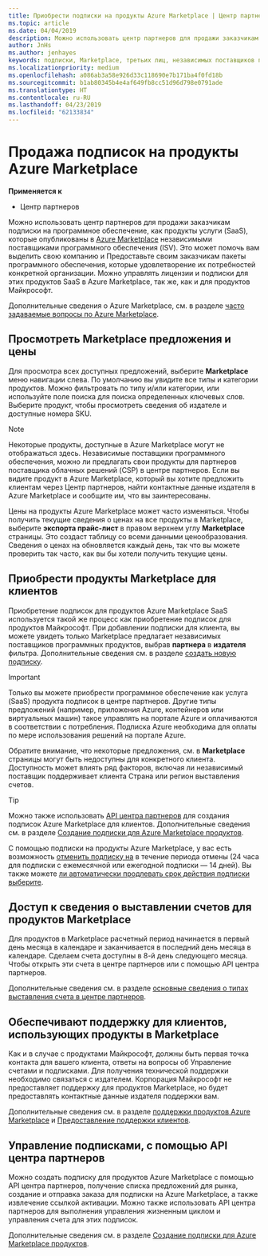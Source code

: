 ```yaml
---
title: Приобрести подписки на продукты Azure Marketplace | Центр партнеров
ms.topic: article
ms.date: 04/04/2019
description: Можно использовать центр партнеров для продажи заказчикам подписки на программное обеспечение как услуга (SaaS) продукты, которые опубликованы в Azure Marketplace, независимыми поставщиками программного обеспечения (ISV).
author: JnHs
ms.author: jenhayes
keywords: подписки, Marketplace, третьих лиц, независимых поставщиков программного обеспечения
ms.localizationpriority: medium
ms.openlocfilehash: a086ab3a58e926d33c118690e7b171ba4f0fd18b
ms.sourcegitcommit: b1ab80345b4e4af649fb8cc51d96d798e0791ade
ms.translationtype: HT
ms.contentlocale: ru-RU
ms.lasthandoff: 04/23/2019
ms.locfileid: "62133834"
---
```

# <a name="sell-subscriptions-to-azure-marketplace-products"></a>Продажа подписок на продукты Azure Marketplace

**Применяется к**

- Центр партнеров

Можно использовать центр партнеров для продажи заказчикам подписки на программное обеспечение, как продукты услуги (SaaS), которые опубликованы в [Azure Marketplace](https://azuremarketplace.microsoft.com/marketplace) независимыми поставщиками программного обеспечения (ISV). Это может помочь вам выделить свою компанию и Предоставьте своим заказчикам пакеты программного обеспечения, которые удовлетворение их потребностей конкретной организации. Можно управлять лицензии и подписки для этих продуктов SaaS в Azure Marketplace, так же, как и для продуктов Майкрософт.

Дополнительные сведения о Azure Marketplace, см. в разделе [часто задаваемые вопросы по Azure Marketplace](https://docs.microsoft.com/azure/marketplace/marketplace-faq-publisher-guide).

## <a name="view-marketplace-offers-and-pricing"></a>Просмотреть Marketplace предложения и цены

Для просмотра всех доступных предложений, выберите **Marketplace** меню навигации слева. По умолчанию вы увидите все типы и категории продуктов. Можно фильтровать по типу и/или категории, или используйте поле поиска для поиска определенных ключевых слов. Выберите продукт, чтобы просмотреть сведения об издателе и доступные номера SKU.

> [!NOTE]
> Некоторые продукты, доступные в Azure Marketplace могут не отображаться здесь. Независимые поставщики программного обеспечения, можно ли предлагать свои продукты для партнеров поставщика облачных решений (CSP) в центре партнеров. Если вы видите продукт в Azure Marketplace, который вы хотите предложить клиентам через Центр партнеров, найти контактные данные издателя в Azure Marketplace и сообщите им, что вы заинтересованы.

Цены на продукты Azure Marketplace может часто изменяться. Чтобы получить текущие сведения о ценах на все продукты в Marketplace, выберите **экспорта прайс-лист** в правом верхнем углу **Marketplace** страницы. Это создаст таблицу со всеми данными ценообразования. Сведения о ценах на обновляется каждый день, так что вы можете проверить так часто, как вы бы хотели получить текущие цены.

## <a name="purchase-marketplace-products-for-your-customers"></a>Приобрести продукты Marketplace для клиентов

Приобретение подписок для продуктов Azure Marketplace SaaS используется такой же процесс как приобретение подписок для продуктов Майкрософт. При добавлении подписки для клиента, вы можете увидеть только Marketplace предлагает независимых поставщиков программных продуктов, выбрав **партнера** в **издателя** фильтра. Дополнительные сведения см. в разделе [создать новую подписку](create-a-new-subscription.md).

> [!IMPORTANT]
> Только вы можете приобрести программное обеспечение как услуга (SaaS) продукта подписок в центре партнеров. Другие типы предложений (например, приложения Azure, контейнеров или виртуальных машин) такое управлять на портале Azure и оплачиваются в соответствии с потребления. Подписка Azure необходима для оплаты по мере использования решений на портале Azure.

Обратите внимание, что некоторые предложения, см. в **Marketplace** страницы могут быть недоступны для конкретного клиента. Доступность может влиять ряд факторов, включая ли независимый поставщик поддерживает клиента Страна или регион выставления счетов.

> [!TIP]
> Можно также использовать [API центра партнеров](https://docs.microsoft.com/partner-center/develop/) для создания подписок Azure Marketplace для клиентов. Дополнительные сведения см. в разделе [Создание подписки для Azure Marketplace продуктов](https://docs.microsoft.com/partner-center/develop/create-subscription-azure-marketplace-products).

С помощью подписки на продукты Azure Marketplace, у вас есть возможность [отменить подписку на](https://docs.microsoft.com/partner-center/create-a-new-subscription#cancel-a-subscription) в течение периода отмены (24 часа для подписки с ежемесячной или ежегодной подписки — 14 дней). Вы также можете [ли автоматически продлевать срок действия подписки выберите](https://docs.microsoft.com/partner-center/create-a-new-subscription#choose-whether-to-automatically-renew-an-azure-marketplace-subscription).

## <a name="access-billing-info-for-marketplace-products"></a>Доступ к сведения о выставлении счетов для продуктов Marketplace

Для продуктов в Marketplace расчетный период начинается в первый день месяца в календаре и заканчивается в последний день месяца в календаре. Сделаем счета доступны в 8-й день следующего месяца. Чтобы открыть эти счета в центре партнеров или с помощью API центра партнеров.

Дополнительные сведения см. в разделе [основные сведения о типах выставления счета в центре партнеров](https://docs.microsoft.com/partner-center/billing-different-types#billing-for-one-time-and-select-recurring-charges).

## <a name="provide-support-for-customers-using-marketplace-products"></a>Обеспечивают поддержку для клиентов, использующих продукты в Marketplace

Как и в случае с продуктами Майкрософт, должны быть первая точка контакта для вашего клиента, ответы на вопросы об Управление счетами и подписками. Для получения технической поддержки необходимо связаться с издателем. Корпорация Майкрософт не предоставляет поддержку для продуктов Marketplace, но будет предоставлять контактные данные издателя поддержки вам.

Дополнительные сведения см. в разделе [поддержки продуктов Azure Marketplace](https://docs.microsoft.com/partner-center/report-problems-on-behalf-of-a-customer#support-for-azure-marketplace-products) и [Предоставление поддержки клиентов](https://docs.microsoft.com/partner-center/customer-support).

## <a name="manage-subscriptions-using-partner-center-apis"></a>Управление подписками, с помощью API центра партнеров

Можно создать подписку для продуктов Azure Marketplace с помощью API центра партнеров, получение списка предложений для рынка, создание и отправка заказа для подписки на Azure Marketplace, а также извлечение ссылкой активации. Можно также использовать API центра партнеров для выполнения управления жизненным циклом и управления счета для этих подписок.

Дополнительные сведения см. в разделе [Создание подписки для Azure Marketplace продуктов](https://docs.microsoft.com/partner-center/develop/create-subscription-azure-marketplace-products).
